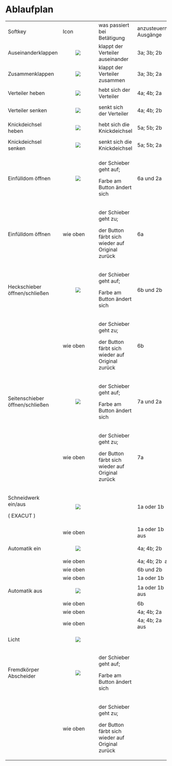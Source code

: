 # Ablaufplan

<table><tbody><tr><td>Softkey</td><td>Icon</td><td>was passiert bei Betätigung</td><td>anzusteuernde Ausgänge</td><td>Ansteuerzeit</td></tr><tr><td>Auseinanderklappen</td><td><figure class="image"><img src="https://user-images.githubusercontent.com/69573151/200818733-cc278d97-34b6-4286-816a-293c5f637503.png"></figure></td><td>klappt der Verteiler auseinander</td><td>3a; 3b; 2b</td><td>Tastend</td></tr><tr><td>Zusammenklappen</td><td><figure class="image"><img src="https://user-images.githubusercontent.com/69573151/200818758-06e85188-7f13-417d-9cfd-e2179fd3f48c.png"></figure></td><td>klappt der Verteiler zusammen</td><td>3a; 3b; 2a</td><td>Tastend</td></tr><tr><td>Verteiler heben</td><td><figure class="image"><img src="https://user-images.githubusercontent.com/69573151/200819320-22d020fe-a047-41e0-9db0-dbb9a53dee7b.png"></figure></td><td>hebt sich der Verteiler</td><td>4a; 4b; 2a</td><td>Tastend</td></tr><tr><td>Verteiler senken</td><td><figure class="image"><img src="https://user-images.githubusercontent.com/69573151/200819331-9efbb52a-492a-4da1-b4da-0b31c0f9e6c2.png"></figure></td><td>senkt sich der Verteiler</td><td>4a; 4b; 2b</td><td>Tastend</td></tr><tr><td>Knickdeichsel heben</td><td><figure class="image"><img src="https://user-images.githubusercontent.com/69573151/200819288-101a1272-73f3-4858-89c1-8462ec37f8fd.png"></figure></td><td>hebt sich die Knickdeichsel</td><td>5a; 5b; 2b</td><td>Tastend</td></tr><tr><td>Knickdeichsel senken</td><td><figure class="image"><img src="https://user-images.githubusercontent.com/69573151/200819297-b9644283-33c1-45d0-ba7a-b69e85b46448.png"></figure></td><td>senkt sich die Knickdeichsel</td><td>5a; 5b; 2a</td><td>Tastend</td></tr><tr><td>Einfülldom öffnen</td><td><figure class="image"><img src="https://user-images.githubusercontent.com/69573151/200819354-6a3bbd10-f6e7-462f-958c-24dbe0df0fe5.png"></figure></td><td><p>der Schieber geht auf;&nbsp;</p><p>Farbe am Button ändert sich</p></td><td>6a und 2a&nbsp;</td><td>&nbsp;ca. 1 Sekunde</td></tr><tr><td>Einfülldom öffnen</td><td>wie oben</td><td><p>der Schieber geht zu;&nbsp;</p><p>der Button färbt sich wieder auf Original zurück</p></td><td>6a</td><td>&nbsp;ca. 1 Sekunde</td></tr><tr><td>Heckschieber öffnen/schließen</td><td><figure class="image"><img src="https://user-images.githubusercontent.com/69573151/200819459-1c0a8894-dbe3-488d-a3f2-1ca1189b3cdc.png"></figure></td><td><p>der Schieber geht auf;&nbsp;</p><p>Farbe am Button ändert sich</p></td><td>6b und 2b&nbsp;</td><td>ca. 1 Sekunde</td></tr><tr><td>&nbsp;</td><td>wie oben</td><td><p>der Schieber geht zu;&nbsp;</p><p>der Button färbt sich wieder auf Original zurück</p></td><td>6b&nbsp;</td><td>ca. 1 Sekunde</td></tr><tr><td>Seitenschieber öffnen/schließen</td><td><figure class="image"><img src="https://user-images.githubusercontent.com/69573151/200819430-b8d1efbf-b276-43e4-a52e-ca6031a4f90b.png"></figure></td><td><p>der Schieber geht auf;&nbsp;</p><p>Farbe am Button ändert sich</p></td><td>7a und 2a&nbsp;</td><td>ca. 1 Sekunde</td></tr><tr><td>&nbsp;</td><td>wie oben</td><td><p>der Schieber geht zu;&nbsp;</p><p>der Button färbt sich wieder auf Original zurück</p></td><td>7a&nbsp;</td><td>ca. 1 Sekunde</td></tr><tr><td><p>Schneidwerk ein/aus</p><p>( EXACUT )</p></td><td><figure class="image"><img src="https://user-images.githubusercontent.com/69573151/200819492-e7970494-90b1-41eb-aabf-7f13ea4588d1.png"></figure></td><td>&nbsp;</td><td>1a oder 1b</td><td>Dauer</td></tr><tr><td>&nbsp;</td><td>wie oben</td><td>&nbsp;</td><td>1a oder 1b aus</td><td>&nbsp;</td></tr><tr><td>Automatik ein</td><td><figure class="image"><img src="https://user-images.githubusercontent.com/69573151/200819372-5ce1cf7b-e37a-44ed-931f-0fd29d283ca6.png"></figure></td><td>&nbsp;</td><td>4a; 4b; 2b&nbsp;</td><td>&nbsp;</td></tr><tr><td>&nbsp;</td><td>wie oben</td><td>&nbsp;</td><td>4a; 4b; 2b &nbsp;aus</td><td>&nbsp;</td></tr><tr><td>&nbsp;</td><td>wie oben</td><td>&nbsp;</td><td>6b und 2b&nbsp;</td><td>&nbsp;</td></tr><tr><td>&nbsp;</td><td>wie oben</td><td>&nbsp;</td><td>1a oder 1b</td><td>&nbsp;</td></tr><tr><td>Automatik aus</td><td><figure class="image"><img src="https://user-images.githubusercontent.com/69573151/200819382-df07e65f-b959-483f-bbc1-92749a510ddc.png"></figure></td><td>&nbsp;</td><td>1a oder 1b aus</td><td>&nbsp;</td></tr><tr><td>&nbsp;</td><td>wie oben</td><td>&nbsp;</td><td>6b&nbsp;</td><td>&nbsp;</td></tr><tr><td>&nbsp;</td><td>wie oben</td><td>&nbsp;</td><td>4a; 4b; 2a&nbsp;</td><td>&nbsp;</td></tr><tr><td>&nbsp;</td><td>wie oben</td><td>&nbsp;</td><td>4a; 4b; 2a &nbsp; aus</td><td>&nbsp;</td></tr><tr><td>Licht</td><td><figure class="image"><img src="https://user-images.githubusercontent.com/69573151/200819395-0115d384-7f49-4c4e-be66-29f9b6e550fb.png"></figure></td><td>&nbsp;</td><td>&nbsp;</td><td>Dauer</td></tr><tr><td>Fremdkörper Abscheider</td><td><figure class="image"><img src="https://user-images.githubusercontent.com/69573151/200819413-5829a241-8f2c-4fda-af75-e23722737956.png"></figure></td><td><p>der Schieber geht auf;&nbsp;</p><p>Farbe am Button ändert sich</p></td><td>&nbsp;</td><td>ca. 1 Sekunde</td></tr><tr><td>&nbsp;</td><td>wie oben</td><td><p>der Schieber geht zu;&nbsp;</p><p>der Button färbt sich wieder auf Original zurück</p></td><td>&nbsp;</td><td>ca. 1 Sekunde</td></tr></tbody></table>

